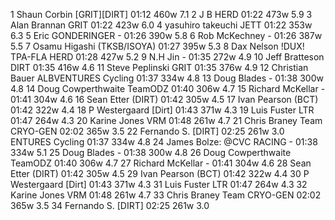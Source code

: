   1  Shaun Corbin  [GRIT][DIRT]  01:12    460w  7.1
  2  J B  HERD  01:22    473w  5.9
  3  Alan Brannan  GRIT  01:22    423w  6.0
  4  yasuhiro takeuchi  JETT  01:22    353w  6.3
  5  Eric GONDERINGER  -  01:26    390w  5.8
  6  Rob McKechney  -  01:26    387w  5.5
  7  Osamu Higashi  (TKSB/ISOYA)    01:27    395w  5.3
  8  Dax Nelson  !DUX! TPA-FLA HERD  01:28    427w  5.2
  9  N.H Jin  -  01:35    272w  4.9
 10  Jeff Bratteson  DIRT  01:35    416w  4.6
 11  Steve Peplinski  GRIT  01:35    376w  4.9
 12  Christian Bauer  ALBVENTURES Cycling  01:37    334w  4.8
 13  Doug Blades  -  01:38    300w  4.8
 14  Doug Cowperthwaite  TeamODZ  01:40    306w  4.7
 15  Richard McKellar  -  01:41    304w  4.6
 16  Sean Etter  (DIRT)    01:42    305w  4.5
 17  Ivan Pearson  (BCT)    01:42    322w  4.4
 18  P Westergaard  [Dirt]    01:43    371w  4.3
 19  Luis Fuster  LTR  01:47    264w  4.3
 20  Karine Jones  VRM  01:48    261w  4.7
 21  Chris Braney  Team CRYO-GEN  02:02    365w  3.5
 22  Fernando S.  [DIRT]    02:25    261w  3.0
ENTURES Cycling  01:37    334w  4.8
 24  James Bolze: @CVC RACING  -  01:38    334w  5.1
 25  Doug Blades  -  01:38    300w  4.8
 26  Doug Cowperthwaite  TeamODZ  01:40    306w  4.7
 27  Richard McKellar  -  01:41    304w  4.6
 28  Sean Etter  (DIRT)    01:42    305w  4.5
 29  Ivan Pearson  (BCT)    01:42    322w  4.4
 30  P Westergaard  [Dirt]    01:43    371w  4.3
 31  Luis Fuster  LTR  01:47    264w  4.3
 32  Karine Jones  VRM  01:48    261w  4.7
 33  Chris Braney  Team CRYO-GEN  02:02    365w  3.5
 34  Fernando S.  [DIRT]    02:25    261w  3.0
